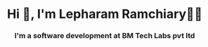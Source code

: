 <h1 align="center">Hi 👋, I'm Lepharam Ramchiary👨‍💻</h1>
<h3 align="center">I'm a software development at BM Tech Labs pvt ltd</h3>
